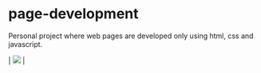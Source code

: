 # page-development
Personal project where web pages are developed only using html, css and javascript.


| <img src="https://github.com/Vicwell28/page-development/tree/main/assets/img/1.png"/>  | 
